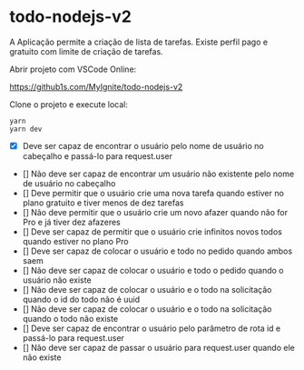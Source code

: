 # todo-nodejs-v2

A Aplicação permite a criação de lista de tarefas. Existe perfil pago e gratuito com limite de criação de tarefas.

Abrir projeto com VSCode Online:

https://github1s.com/MyIgnite/todo-nodejs-v2

Clone o projeto e execute local:</br>

`yarn` </br>
`yarn dev` </br>

- [x] Deve ser capaz de encontrar o usuário pelo nome de usuário no cabeçalho e passá-lo para request.user
- [] Não deve ser capaz de encontrar um usuário não existente pelo nome de usuário no cabeçalho
- [] Deve permitir que o usuário crie uma nova tarefa quando estiver no plano gratuito e tiver menos de dez tarefas
- [] Não deve permitir que o usuário crie um novo afazer quando não for Pro e já tiver dez afazeres
- [] Deve ser capaz de permitir que o usuário crie infinitos novos todos quando estiver no plano Pro
- [] Deve ser capaz de colocar o usuário e todo no pedido quando ambos saem
- [] Não deve ser capaz de colocar o usuário e todo o pedido quando o usuário não existe
- [] Não deve ser capaz de colocar o usuário e o todo na solicitação quando o id do todo não é uuid
- [] Não deve ser capaz de colocar o usuário e o todo na solicitação quando o todo não existe
- [] Deve ser capaz de encontrar o usuário pelo parâmetro de rota id e passá-lo para request.user
- [] Não deve ser capaz de passar o usuário para request.user quando ele não existe
